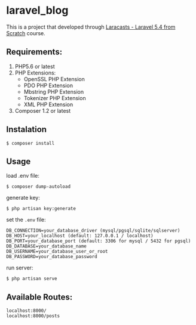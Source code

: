 # laravel_blog

This is a project that developed through [Laracasts - Laravel 5.4 from Scratch](https://laracasts.com/series/laravel-from-scratch-2017 "Laravel 5.4 from Scratch") course.

## Requirements:

1. PHP5.6 or latest
2. PHP Extensions:
    * OpenSSL PHP Extension
    * PDO PHP Extension
    * Mbstring PHP Extension
    * Tokenizer PHP Extension
    * XML PHP Extension
3. Composer 1.2 or latest

## Instalation
    $ composer install

## Usage
load .env file:

    $ composer dump-autoload

generate key:

    $ php artisan key:generate

set the `.env` file:

    DB_CONNECTION=your_database_driver (mysql/pgsql/sqlite/sqlserver)
    DB_HOST=your_localhost (default: 127.0.0.1 / localhost)
    DB_PORT=your_database_port (default: 3306 for mysql / 5432 for pgsql)
    DB_DATABASE=your_database_name
    DB_USERNAME=your_database_user_or_root
    DB_PASSWORD=your_database_password

run server:

    $ php artisan serve

## Available Routes:
    localhost:8000/
    localhost:8000/posts
